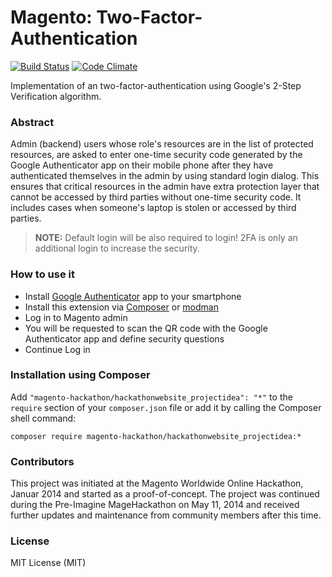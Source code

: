 Magento: Two-Factor-Authentication
=====================
[![Build Status](https://travis-ci.org/magento-hackathon/Magento-Two-factor-Authentication.svg?branch=master)](https://travis-ci.org/magento-hackathon/Magento-Two-factor-Authentication) [![Code Climate](https://codeclimate.com/github/magento-hackathon/Magento-Two-factor-Authentication/badges/gpa.svg)](https://codeclimate.com/github/magento-hackathon/Magento-Two-factor-Authentication)

Implementation of an two-factor-authentication using Google's 2-Step Verification algorithm.

### Abstract

Admin (backend) users whose role's resources are in the list of protected resources,
are asked to enter one-time security code generated by the Google Authenticator app on their mobile phone after
they have authenticated themselves in the admin by using standard login dialog.
This ensures that critical resources in the admin have extra protection layer that cannot be accessed
by third parties without one-time security code. It includes cases when someone's laptop is stolen or accessed
by third parties.

> **NOTE:**
> Default login will be also required to login!
> 2FA is only an additional login to increase the security.

### How to use it

- Install [Google Authenticator](https://support.google.com/accounts/answer/1066447?hl=de) app to your smartphone
- Install this extension via [Composer](https://getcomposer.org/) or [modman](https://github.com/colinmollenhour/modman)
- Log in to Magento admin
- You will be requested to scan the QR code with the Google Authenticator app and define security questions
- Continue Log in

### Installation using Composer

Add `"magento-hackathon/hackathonwebsite_projectidea": "*"` to the `require` section of your `composer.json` file or
add it by calling the Composer shell command:

    composer require magento-hackathon/hackathonwebsite_projectidea:*

### Contributors

This project was initiated at the Magento Worldwide Online Hackathon, Januar 2014 and started as a proof-of-concept. The project was continued during the Pre-Imagine MageHackathon on May 11, 2014 and received further updates and maintenance from community members after this time.

### License

MIT License (MIT)
